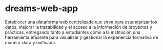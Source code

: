 # dreams-web-app
Establecer una plataforma web centralizada que sirva para estandarizar los datos, mejorar la trazabilidad y el acceso a la información de proyectos y prácticas, entregando tanto a estudiantes como a la institución una herramienta eficiente para visualizar y gestionar la experiencia formativa de manera clara y unificada.

